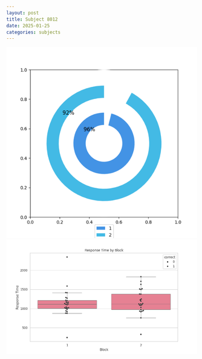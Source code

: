 ```yaml
---
layout: post
title: Subject 8012
date: 2025-01-25
categories: subjects
---
```


![](data/8012/run-9/8012__acc_test.png)
![](data/8012/run-9/8012_rt.png)
